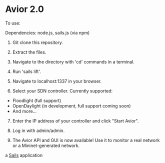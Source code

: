 # Avior 2.0

To use:

Dependencies: node.js, sails.js (via npm)

1. Git clone this repository. 

2. Extract the files. 

3. Navigate to the directory with 'cd' commands in a terminal.

4. Run 'sails lift'. 

5. Navigate to localhost:1337 in your browser. 

6. Select your SDN controller. Currently supported: 
  * Floodlight (full support)
  * OpenDaylight (in development, full support coming soon)
  * And more...
    
7. Enter the IP address of your controller and click "Start Avior". 

8. Log in with admin/admin. 

9. The Avior API and GUI is now available! Use it to monitor a real network or a Mininet-generated network.

a [Sails](http://sailsjs.org) application